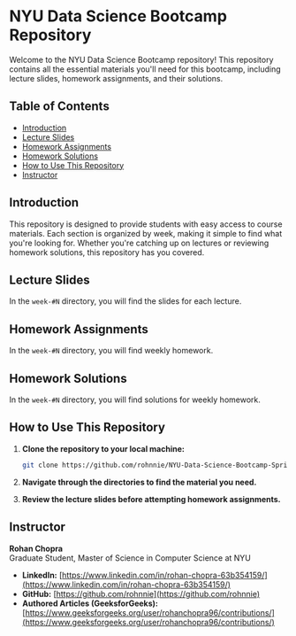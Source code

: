 # NYU Data Science Bootcamp Repository

Welcome to the NYU Data Science Bootcamp repository! This repository contains all the essential materials you'll need for this bootcamp, including lecture slides, homework assignments, and their solutions.

## Table of Contents
- [Introduction](#introduction)
- [Lecture Slides](#lecture-slides)
- [Homework Assignments](#homework-assignments)
- [Homework Solutions](#homework-solutions)
- [How to Use This Repository](#how-to-use-this-repository)
- [Instructor](#instructor)

## Introduction

This repository is designed to provide students with easy access to course materials. Each section is organized by week, making it simple to find what you're looking for. Whether you're catching up on lectures or reviewing homework solutions, this repository has you covered.

## Lecture Slides

In the `week-#N` directory, you will find the slides for each lecture.

## Homework Assignments

In the `week-#N` directory, you will find weekly homework.

## Homework Solutions

In the `week-#N` directory, you will find solutions for weekly homework.

## How to Use This Repository

1. **Clone the repository to your local machine:**
    ```bash
    git clone https://github.com/rohnnie/NYU-Data-Science-Bootcamp-Spring-2025.git
    ```
2. **Navigate through the directories to find the material you need.**

3. **Review the lecture slides before attempting homework assignments.**

## Instructor

**Rohan Chopra**  
Graduate Student, Master of Science in Computer Science at NYU

- **LinkedIn:** [https://www.linkedin.com/in/rohan-chopra-63b354159/](https://www.linkedin.com/in/rohan-chopra-63b354159/)
- **GitHub:** [https://github.com/rohnnie](https://github.com/rohnnie)
- **Authored Articles (GeeksforGeeks):** [https://www.geeksforgeeks.org/user/rohanchopra96/contributions/](https://www.geeksforgeeks.org/user/rohanchopra96/contributions/)



